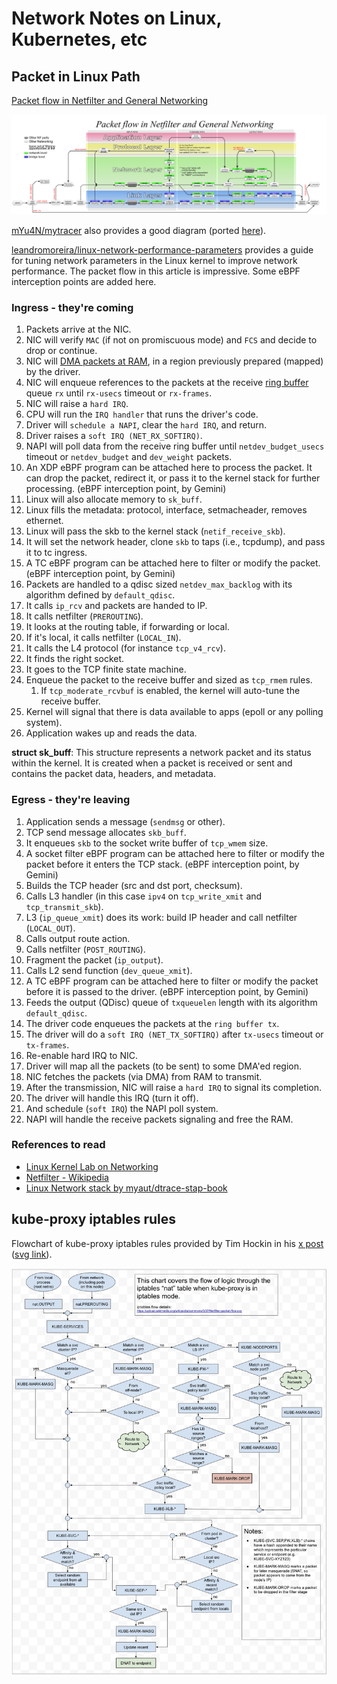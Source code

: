 # Network Notes on Linux, Kubernetes, etc

## Packet in Linux Path

[Packet flow in Netfilter and General Networking]

![](./img/Netfilter-packet-flow.png)

[mYu4N/mytracer] also provides a good diagram (ported [here](./img/Linux_Packet_Sending_and_Receiving_Kernel_Path.png)).

[leandromoreira/linux-network-performance-parameters] provides a guide for tuning network parameters in the Linux kernel to improve network performance. The packet flow in this article is impressive. Some eBPF interception points are added here.

### Ingress - they're coming
1. Packets arrive at the NIC.
2. NIC will verify `MAC` (if not on promiscuous mode) and `FCS` and decide to drop or continue.
3. NIC will [DMA packets at RAM](https://en.wikipedia.org/wiki/Direct_memory_access), in a region previously prepared (mapped) by the driver.
4. NIC will enqueue references to the packets at the receive [ring buffer](https://en.wikipedia.org/wiki/Circular_buffer) queue `rx` until `rx-usecs` timeout or `rx-frames`.
5. NIC will raise a `hard IRQ`.
6. CPU will run the `IRQ handler` that runs the driver's code.
7. Driver will `schedule a NAPI`, clear the `hard IRQ`, and return.
8. Driver raises a `soft IRQ (NET_RX_SOFTIRQ)`.
9. NAPI will poll data from the receive ring buffer until `netdev_budget_usecs` timeout or `netdev_budget` and `dev_weight` packets.
10. An XDP eBPF program can be attached here to process the packet. It can drop the packet, redirect it, or pass it to the kernel stack for further processing. (eBPF interception point, by Gemini)
11. Linux will also allocate memory to `sk_buff`.
12. Linux fills the metadata: protocol, interface, setmacheader, removes ethernet.
13. Linux will pass the skb to the kernel stack (`netif_receive_skb`).
14. It will set the network header, clone `skb` to taps (i.e., tcpdump), and pass it to tc ingress.
15. A TC eBPF program can be attached here to filter or modify the packet. (eBPF interception point, by Gemini)
16. Packets are handled to a qdisc sized `netdev_max_backlog` with its algorithm defined by `default_qdisc`.
17. It calls `ip_rcv` and packets are handed to IP.
18. It calls netfilter (`PREROUTING`).
19. It looks at the routing table, if forwarding or local.
20. If it's local, it calls netfilter (`LOCAL_IN`).
21. It calls the L4 protocol (for instance `tcp_v4_rcv`).
22. It finds the right socket.
23. It goes to the TCP finite state machine.
24. Enqueue the packet to the receive buffer and sized as `tcp_rmem` rules.
    1. If `tcp_moderate_rcvbuf` is enabled, the kernel will auto-tune the receive buffer.
25. Kernel will signal that there is data available to apps (epoll or any polling system).
26. Application wakes up and reads the data.

**struct sk_buff**: This structure represents a network packet and its status within the kernel. It is created when a packet is received or sent and contains the packet data, headers, and metadata.

### Egress - they're leaving
1. Application sends a message (`sendmsg` or other).
2. TCP send message allocates `skb_buff`.
3. It enqueues `skb` to the socket write buffer of `tcp_wmem` size.
4. A socket filter eBPF program can be attached here to filter or modify the packet before it enters the TCP stack. (eBPF interception point, by Gemini)
5. Builds the TCP header (src and dst port, checksum).
6. Calls L3 handler (in this case `ipv4` on `tcp_write_xmit` and `tcp_transmit_skb`).
7. L3 (`ip_queue_xmit`) does its work: build IP header and call netfilter (`LOCAL_OUT`).
8. Calls output route action.
9. Calls netfilter (`POST_ROUTING`).
10. Fragment the packet (`ip_output`).
11. Calls L2 send function (`dev_queue_xmit`).
12. A TC eBPF program can be attached here to filter or modify the packet before it is passed to the driver. (eBPF interception point, by Gemini)
13. Feeds the output (QDisc) queue of `txqueuelen` length with its algorithm `default_qdisc`.
14. The driver code enqueues the packets at the `ring buffer tx`.
15. The driver will do a `soft IRQ (NET_TX_SOFTIRQ)` after `tx-usecs` timeout or `tx-frames`.
16. Re-enable hard IRQ to NIC.
17. Driver will map all the packets (to be sent) to some DMA'ed region.
18. NIC fetches the packets (via DMA) from RAM to transmit.
19. After the transmission, NIC will raise a `hard IRQ` to signal its completion.
20. The driver will handle this IRQ (turn it off).
21. And schedule (`soft IRQ`) the NAPI poll system.
22. NAPI will handle the receive packets signaling and free the RAM.

### References to read

- [Linux Kernel Lab on Networking](https://linux-kernel-labs.github.io/refs/heads/master/labs/networking.html)
- [Netfilter - Wikipedia](https://en.wikipedia.org/wiki/Netfilter)
- [Linux Network stack by myaut/dtrace-stap-book](https://myaut.github.io/dtrace-stap-book/kernel/net.html)

## kube-proxy iptables rules

Flowchart of kube-proxy iptables rules provided by Tim Hockin in his [x post](https://x.com/thockin/status/1191766983735296000) ([svg link](https://docs.google.com/drawings/d/1MtWL8qRTs6PlnJrW4dh8135_S9e2SaawT410bJuoBPk/edit)).

![](./img/kube-proxy-iptables-rules.png)

[Packet flow in Netfilter and General Networking]: https://upload.wikimedia.org/wikipedia/commons/3/37/Netfilter-packet-flow.svg
[mYu4N/mytracer]: https://github.com/mYu4N/mytracer
[leandromoreira/linux-network-performance-parameters]: https://github.com/leandromoreira/linux-network-performance-parameters
[A Deep Dive into Iptables and Netfilter Architecture]: https://www.digitalocean.com/community/tutorials/a-deep-dive-into-iptables-and-netfilter-architecture